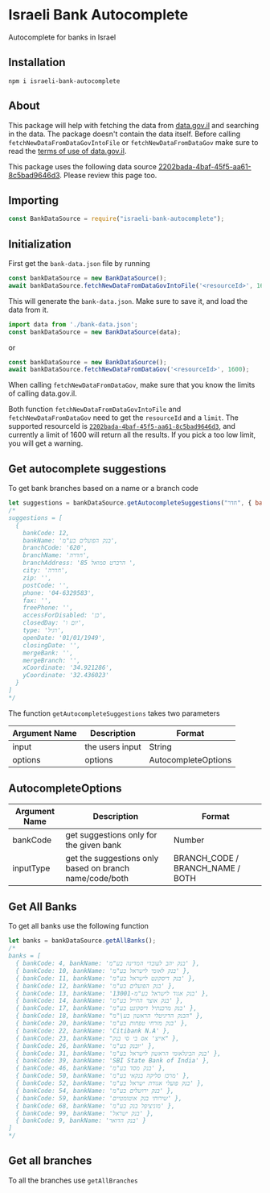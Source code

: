 # Israeli Bank Autocomplete

Autocomplete for banks in Israel

## Installation

```
npm i israeli-bank-autocomplete
```

## About

This package will help with fetching the data from [data.gov.il](https://data.gov.il/) and searching in the data. The package doesn't contain the data itself. Before calling `fetchNewDataFromDataGovIntoFile` or `fetchNewDataFromDataGov` make sure to read the [terms of use of data.gov.il](https://info.data.gov.il/datagov/rools).

This package uses the following data source [2202bada-4baf-45f5-aa61-8c5bad9646d3](https://data.gov.il/dataset/branches/resource/2202bada-4baf-45f5-aa61-8c5bad9646d3). Please review this page too.

## Importing

```javascript
const BankDataSource = require("israeli-bank-autocomplete");
```

## Initialization

First get the `bank-data.json` file by running 

```javascript
const bankDataSource = new BankDataSource();
await bankDataSource.fetchNewDataFromDataGovIntoFile('<resourceId>', 1600);
```

This will generate the `bank-data.json`. Make sure to save it, and load the data from it.

```javascript
import data from './bank-data.json';
const bankDataSource = new BankDataSource(data);
```

or 

```javascript
const bankDataSource = new BankDataSource();
await bankDataSource.fetchNewDataFromDataGov('<resourceId>', 1600);
```

When calling `fetchNewDataFromDataGov`, make sure that you know the limits of calling data.gov.il.

Both function `fetchNewDataFromDataGovIntoFile` and `fetchNewDataFromDataGov` need to get the `resourceId` and a `limit`. The supported resourceId is [`2202bada-4baf-45f5-aa61-8c5bad9646d3`](https://data.gov.il/dataset/branches/resource/2202bada-4baf-45f5-aa61-8c5bad9646d3), and currently a limit of 1600 will return all the results. If you pick a too low limit, you will get a warning.

## Get autocomplete suggestions

To get bank branches based on a name or a branch code

```javascript
let suggestions = bankDataSource.getAutocompleteSuggestions("חדר", { bankCode: 12 });
/*
suggestions = [
  {
    bankCode: 12,
    bankName: 'בנק הפועלים בע"מ',
    branchCode: '620',
    branchName: 'חדרה',
    branchAddress: 'הרברט סמואל 85 ',
    city: 'חדרה',
    zip: '',
    postCode: '',
    phone: '04-6329583',
    fax: '',
    freePhone: '',
    accessForDisabled: 'כן',
    closedDay: 'יום ו',
    type: 'רגיל',
    openDate: '01/01/1949',
    closingDate: '',
    mergeBank: '',
    mergeBranch: '',
    xCoordinate: '34.921286',
    yCoordinate: '32.436023'
  }
]
*/
```

The function `getAutocompleteSuggestions` takes two parameters

| Argument Name | Description     | Format              |
| ------------- | --------------- | ------------------- |
| input         | the users input | String              |
| options       | options         | AutocompleteOptions |

## AutocompleteOptions

| Argument Name | Description                                             | Format                           |
| ------------- | ------------------------------------------------------- | -------------------------------- |
| bankCode      | get suggestions only for the given bank                 | Number                           |
| inputType     | get the suggestions only based on branch name/code/both | BRANCH_CODE / BRANCH_NAME / BOTH |

## Get All Banks

To get all banks use the following function

```javascript
let banks = bankDataSource.getAllBanks();
/*
banks = [
  { bankCode: 4, bankName: 'בנק יהב לעובדי המדינה בע"מ' },
  { bankCode: 10, bankName: 'בנק לאומי לישראל בע"מ' },
  { bankCode: 11, bankName: 'בנק דיסקונט לישראל בע"מ' },
  { bankCode: 12, bankName: 'בנק הפועלים בע"מ' },
  { bankCode: 13, bankName: '13001-בנק אגוד לישראל בע"מ' },
  { bankCode: 14, bankName: 'בנק אוצר החייל בע"מ' },
  { bankCode: 17, bankName: 'בנק מרכנתיל דיסקונט בע"מ' },
  { bankCode: 18, bankName: "הבנק הדיגיטלי הראשון בע\"מ" },
  { bankCode: 20, bankName: 'בנק מזרחי טפחות בע"מ' },
  { bankCode: 22, bankName: 'Citibank N.A' },
  { bankCode: 23, bankName: "אייצ' אס בי סי בנק" },
  { bankCode: 26, bankName: 'יובנק בע"מ' },
  { bankCode: 31, bankName: 'בנק הבינלאומי הראשון לישראל בע"מ' },
  { bankCode: 39, bankName: 'SBI State Bank of India' },
  { bankCode: 46, bankName: 'בנק מסד בע"מ' },
  { bankCode: 50, bankName: 'מרכז סליקה בנקאי בע"מ' },
  { bankCode: 52, bankName: 'בנק פועלי אגודת ישראל בע"מ' },
  { bankCode: 54, bankName: 'בנק ירושלים בע"מ' },
  { bankCode: 59, bankName: 'שירותי בנק אוטומטיים' },
  { bankCode: 68, bankName: 'מוניציפל בנק בע"מ' },
  { bankCode: 99, bankName: 'בנק ישראל' },
  { bankCode: 9, bankName: 'בנק הדואר' }
]
*/
```

## Get all branches

To all the branches use `getAllBranches`
